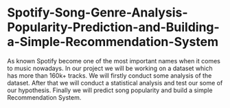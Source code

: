 # Spotify-Song-Genre-Analysis-Popularity-Prediction-and-Building-a-Simple-Recommendation-System

As known Spotify become one of the most important names when it comes to music nowadays. In our project we will be working on a dataset which has more than 160k+ tracks. We will firstly conduct some analysis of the dataset. After that we will conduct a statistical analysis and test our some of our hypothesis. Finally we will predict song popularity and build a simple Recommendation System.
